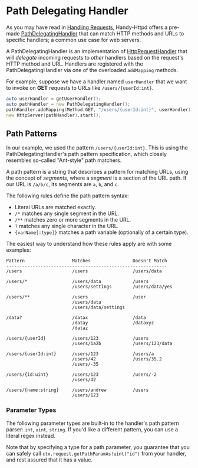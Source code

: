 # Path Delegating Handler

As you may have read in [Handling Requests](./handling-requests.md), Handy-Httpd offers a pre-made [PathDelegatingHandler](ddoc-handy_httpd.handlers.path_delegating_handler.PathDelegatingHandler) that can match HTTP methods and URLs to specific handlers; a common use case for web servers.

A PathDelegatingHandler is an implementation of [HttpRequestHandler](ddoc-handy_httpd.components.handler.HttpRequestHandler) that will _delegate_ incoming requests to _other_ handlers based on the request's HTTP method and URL. Handlers are registered with the PathDelegatingHandler via one of the overloaded `addMapping` methods.

For example, suppose we have a handler named `userHandler` that we want to invoke on **GET** requests to URLs like `/users/{userId:int}`.

```d
auto userHandler = getUserHandler();
auto pathHandler = new PathDelegatingHandler();
pathHandler.addMapping(Method.GET, "/users/{userId:int}", userHandler);
new HttpServer(pathHandler).start();
```

## Path Patterns

In our example, we used the pattern `/users/{userId:int}`. This is using the PathDelegatingHandler's path pattern specification, which closely resembles so-called "Ant-style" path matchers.

A path pattern is a string that describes a pattern for matching URLs, using the concept of _segments_, where a _segment_ is a section of the URL path. If our URL is `/a/b/c`, its segments are `a`, `b`, and `c`.

The following rules define the path pattern syntax:

- Literal URLs are matched exactly.
- `/*` matches any single segment in the URL.
- `/**` matches zero or more segments in the URL.
- `?` matches any single character in the URL.
- `{varName[:type]}` matches a path variable (optionally of a certain type).

The easiest way to understand how these rules apply are with some examples:

```
Pattern                  Matches                Doesn't Match
-------------------------------------------------------------
/users                   /users                 /users/data

/users/*                 /users/data            /users
                         /users/settings        /users/data/yes

/users/**                /users                 /user
                         /users/data
                         /users/data/settings

/data?                   /datax                 /data
                         /datay                 /dataxyz
                         /dataz

/users/{userId}          /users/123             /users
                         /users/1a2b            /users/123/data

/users/{userId:int}      /users/123             /users/a
                         /users/42              /users/35.2
                         /users/-35

/users/{id:uint}         /users/123             /users/-2
                         /users/42

/users/{name:string}     /users/andrew          /users
                         /users/123
```

### Parameter Types

The following parameter types are built-in to the handler's path pattern parser: `int`, `uint`, `string`. If you'd like a different pattern, you can use a literal regex instead.

Note that by specifying a type for a path parameter, you guarantee that you can safely call `ctx.request.getPathParamAs!uint("id")` from your handler, and rest assured that it has a value.
